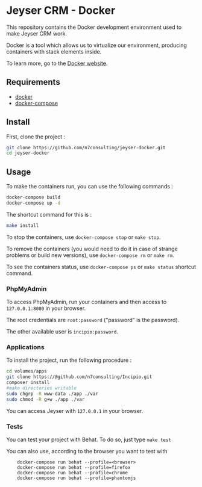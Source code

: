 Jeyser CRM - Docker
==============

This repository contains the Docker development environment used to make Jeyser CRM work.

Docker is a tool which allows us to virtualize our environment, producing containers with stack elements inside.

To learn more, go to the [Docker website](https://www.docker.com/).

## Requirements

- [docker](https://docs.docker.com/engine/installation/)
- [docker-compose](https://docs.docker.com/compose/install/)

## Install

First, clone the project :

```sh
git clone https://github.com/n7consulting/jeyser-docker.git
cd jeyser-docker
```

## Usage

To make the containers run, you can use the following commands :

```sh
docker-compose build
docker-compose up -d
```

The shortcut command for this is :

```sh
make install
```

To stop the containers, use ```docker-compose stop``` or ```make stop```.

To remove the containers (you would need to do it in case of strange problems or build new versions), use ```docker-compose rm``` or ```make rm```.

To see the containers status, use ```docker-compose ps``` or ```make status``` shortcut command.

### PhpMyAdmin

To access PhpMyAdmin, run your containers and then access to ```127.0.0.1:8080``` in your browser.

The root credentials are ```root:password``` ("password" is the password).

The other available user is ```incipio:password```.


### Applications

To install the project, run the following procedure :

```sh
cd volumes/apps
git clone https://@github.com/n7consulting/Incipio.git
composer install
#make directories writable
sudo chgrp -R www-data ./app ./var
sudo chmod -R g+w ./app ./var
```

You can access Jeyser with ```127.0.0.1``` in your browser.

### Tests

You can test your project with Behat. To do so, just type ```make test```

You can also use, according to the browser you want to test with

``` 
    docker-compose run behat --profile=<browser>
    docker-compose run behat --profile=firefox
    docker-compose run behat --profile=chrome
    docker-compose run behat --profile=phantomjs

```

